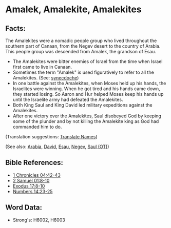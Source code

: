 # Amalek, Amalekite, Amalekites #

## Facts: ##

The Amalekites were a nomadic people group who lived throughout the southern part of Canaan, from the Negev desert to the country of Arabia.  This people group was descended from Amalek, the grandson of Esau.

 
* The Amalekites were bitter enemies of Israel from the time when Israel first came to live in Canaan.
* Sometimes the term "Amalek" is used figuratively to refer to all the Amalekites. (See: [synecdoche](rc://en/ta/man/translate/figs-synecdoche))
* In one battle against the Amalekites, when Moses held up his hands, the Israelites were winning. When he got tired and his hands came down, they started losing. So Aaron and Hur helped Moses keep his hands up until the Israelite army had defeated the Amalekites.
* Both King Saul and King David led military expeditions against the Amalekites.
* After one victory over the Amalekites, Saul disobeyed God by keeping some of the plunder and by not killing the Amalekite king as God had commanded him to do.

(Translation suggestions: [Translate Names](rc://en/ta/man/translate/translate-names))

(See also: [Arabia](../names/arabia.md), [David](../names/david.md), [Esau](../names/esau.md), [Negev](../names/negev.md), [Saul (OT)](../names/saul.md))



## Bible References: ##

* [1 Chronicles 04:42-43](rc://en/tn/help/1ch/04/42)
* [2 Samuel 01:8-10](rc://en/tn/help/2sa/01/08)
* [Exodus 17:8-10](rc://en/tn/help/exo/17/08)
* [Numbers 14:23-25](rc://en/tn/help/num/14/23)

## Word Data: ##

* Strong's: H6002, H6003
